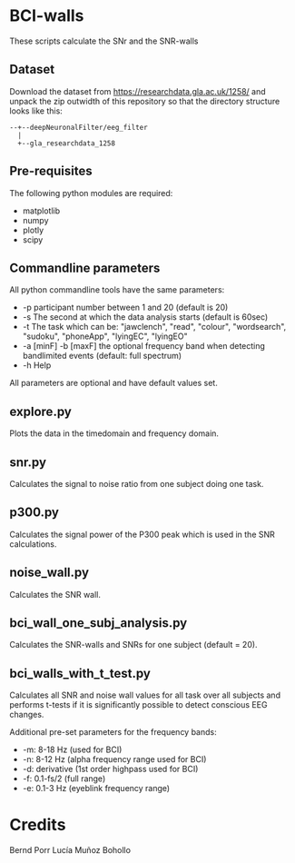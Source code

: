 # BCI-walls

These scripts calculate the SNr and the SNR-walls

## Dataset

Download the dataset from https://researchdata.gla.ac.uk/1258/
and unpack the zip outwidth of this repository so that the directory
structure looks like this:
```
--+--deepNeuronalFilter/eeg_filter
  |
  +--gla_researchdata_1258
```

## Pre-requisites

The following python modules are required:
 - matplotlib
 - numpy
 - plotly
 - scipy

## Commandline parameters

All python commandline tools have the same parameters:
 - -p participant number between 1 and 20 (default is 20)
 - -s The second at which the data analysis starts (default is 60sec)
 - -t The task which can be: "jawclench", "read", "colour", "wordsearch", "sudoku", "phoneApp", "lyingEC", "lyingEO"
 - -a [minF] -b [maxF] the optional frequency band when detecting bandlimited events (default: full spectrum)
 - -h Help

All parameters are optional and have default values set.

## explore.py

Plots the data in the timedomain and frequency domain.

## snr.py

Calculates the signal to noise ratio from one subject doing one task.

## p300.py

Calculates the signal power of the P300 peak which is used in the SNR calculations.

## noise_wall.py

Calculates the SNR wall.

## bci_wall_one_subj_analysis.py

Calculates the SNR-walls and SNRs for one subject (default = 20).

## bci_walls_with_t_test.py

Calculates all SNR and noise wall values for all task over all subjects and performs t-tests if it is significantly possible to detect conscious EEG changes.

Additional pre-set parameters for the frequency bands:
 -  -m: 8-18 Hz (used for BCI)
 -  -n: 8-12 Hz (alpha frequency range used for BCI)
 -  -d: derivative (1st order highpass used for BCI)
 -  -f: 0.1-fs/2 (full range)
 -  -e: 0.1-3 Hz (eyeblink frequency range)

# Credits

Bernd Porr
Lucía Muñoz Bohollo
